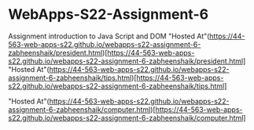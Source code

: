 # WebApps-S22-Assignment-6
Assignment introduction to Java Script and DOM
"Hosted At"(https://44-563-web-apps-s22.github.io/webapps-s22-assignment-6-zabheenshaik/president.html)[https://44-563-web-apps-s22.github.io/webapps-s22-assignment-6-zabheenshaik/president.html] <br>
"Hosted At"(https://44-563-web-apps-s22.github.io/webapps-s22-assignment-6-zabheenshaik/tips.html)[https://44-563-web-apps-s22.github.io/webapps-s22-assignment-6-zabheenshaik/tips.html]

"Hosted At"(https://44-563-web-apps-s22.github.io/webapps-s22-assignment-6-zabheenshaik/computer.html)[https://44-563-web-apps-s22.github.io/webapps-s22-assignment-6-zabheenshaik/computer.html]

